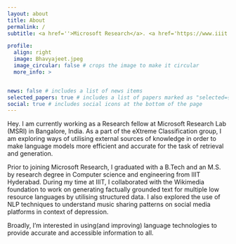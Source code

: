 ```yaml
---
layout: about
title: About
permalink: /
subtitle: <a href=''>Microsoft Research</a>. <a href='https://www.iiit.ac.in/'>IIIT Hyderabad</a> 

profile:
  align: right
  image: Bhavyajeet.jpeg
  image_circular: false # crops the image to make it circular
  more_info: >


news: false # includes a list of news items
selected_papers: true # includes a list of papers marked as "selected={true}"
social: true # includes social icons at the bottom of the page
---
```


Hey. I am currently working as a Research fellow at Microsoft Research Lab (MSRI) in Bangalore, India. As a part of the eXtreme Classification group, I am exploring ways of utilising external sources of knowledge in order to make language models more efficient and accurate for the task of retrieval and generation. 

Prior to joining Microsoft Research, I graduated with a B.Tech and an M.S. by research degree in Computer science and engineering from IIIT Hyderabad. During my time at IIIT, I collaborated with the Wikimedia foundation to work on generating factually grounded text for multiple low resource languages by utilising structured data. I also explored the use of NLP techniques to understand music sharing patterns on social media platforms in context of depression. 

Broadly, I’m interested in using(and improving) language technologies to provide accurate and accessible information to all.  




